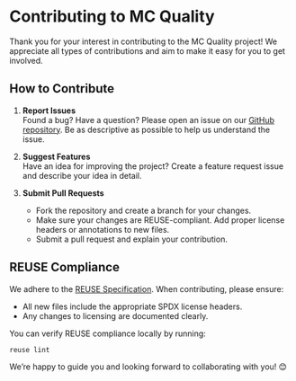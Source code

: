 <!--
SPDX-FileCopyrightText: 2025 Marbru35
SPDX-FileContributor: Carlotta May
SPDX-FileContributor: Marlon Spiess

SPDX-License-Identifier: MIT
-->

# Contributing to MC Quality

Thank you for your interest in contributing to the MC Quality project! We appreciate all types of contributions and aim to make it easy for you to get involved.

## How to Contribute

1. **Report Issues**  
   Found a bug? Have a question? Please open an issue on our [GitHub repository](https://github.com/Marbru35/MCQuality). Be as descriptive as possible to help us understand the issue.

2. **Suggest Features**  
   Have an idea for improving the project? Create a feature request issue and describe your idea in detail.

3. **Submit Pull Requests**  
   - Fork the repository and create a branch for your changes.
   - Make sure your changes are REUSE-compliant. Add proper license headers or annotations to new files.
   - Submit a pull request and explain your contribution.

## REUSE Compliance

We adhere to the [REUSE Specification](https://reuse.software/). When contributing, please ensure:
- All new files include the appropriate SPDX license headers.
- Any changes to licensing are documented clearly.

You can verify REUSE compliance locally by running:
```bash
reuse lint
```

We’re happy to guide you and looking forward to collaborating with you! 😊

